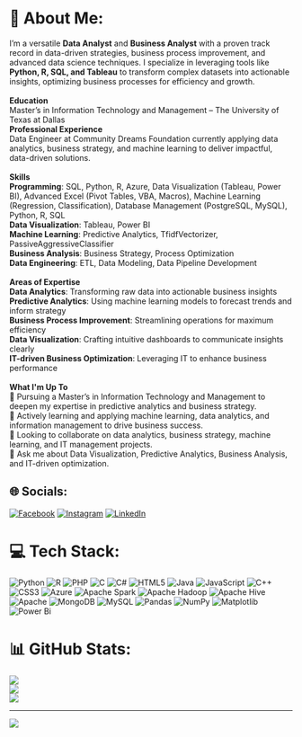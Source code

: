 # 💫 About Me:
I’m a versatile **Data Analyst** and **Business Analyst** with a proven track record in data-driven strategies, business process improvement, and advanced data science techniques. I specialize in leveraging tools like **Python, R, SQL, and Tableau** to transform complex datasets into actionable insights, optimizing business processes for efficiency and growth.<br><br>**Education**<br>Master’s in Information Technology and Management – The University of Texas at Dallas<br>**Professional Experience**<br>Data Engineer at Community Dreams Foundation currently applying data analytics, business strategy, and machine learning to deliver impactful, data-driven solutions.<br><br>**Skills**<br>**Programming**:  SQL, Python, R, Azure, Data Visualization (Tableau, Power BI), Advanced Excel (Pivot Tables, VBA, Macros), 
Machine Learning (Regression, Classification), Database Management (PostgreSQL, MySQL), Python, R, SQL<br>**Data Visualization**: Tableau, Power BI<br>**Machine Learning**: Predictive Analytics, TfidfVectorizer, PassiveAggressiveClassifier<br>**Business Analysis**: Business Strategy, Process Optimization<br>**Data Engineering**: ETL, Data Modeling, Data Pipeline Development<br><br>**Areas of Expertise**<br>**Data Analytics**: Transforming raw data into actionable business insights<br>**Predictive Analytics**: Using machine learning models to forecast trends and inform strategy<br>**Business Process Improvement**: Streamlining operations for maximum efficiency<br>**Data Visualization**: Crafting intuitive dashboards to communicate insights clearly<br>**IT-driven Business Optimization**: Leveraging IT to enhance business performance<br><br>**What I'm Up To**<br>🔭 Pursuing a Master’s in Information Technology and Management to deepen my expertise in predictive analytics and business strategy.<br>🌱 Actively learning and applying machine learning, data analytics, and information management to drive business success.<br>👯 Looking to collaborate on data analytics, business strategy, machine learning, and IT management projects.<br>💬 Ask me about Data Visualization, Predictive Analytics, Business Analysis, and IT-driven optimization.



## 🌐 Socials:
[![Facebook](https://img.shields.io/badge/Facebook-%231877F2.svg?logo=Facebook&logoColor=white)](https://facebook.com/https://www.facebook.com/muppiri.yogesh.1/) [![Instagram](https://img.shields.io/badge/Instagram-%23E4405F.svg?logo=Instagram&logoColor=white)](https://instagram.com/https://www.instagram.com/yogesh_chowdary_/) [![LinkedIn](https://img.shields.io/badge/LinkedIn-%230077B5.svg?logo=linkedin&logoColor=white)](https://linkedin.com/in/https://www.linkedin.com/in/yogeshmuppiri/) 

# 💻 Tech Stack:
![Python](https://img.shields.io/badge/python-3670A0?style=for-the-badge&logo=python&logoColor=ffdd54) ![R](https://img.shields.io/badge/r-%23276DC3.svg?style=for-the-badge&logo=r&logoColor=white) ![PHP](https://img.shields.io/badge/php-%23777BB4.svg?style=for-the-badge&logo=php&logoColor=white) ![C](https://img.shields.io/badge/c-%2300599C.svg?style=for-the-badge&logo=c&logoColor=white) ![C#](https://img.shields.io/badge/c%23-%23239120.svg?style=for-the-badge&logo=csharp&logoColor=white) ![HTML5](https://img.shields.io/badge/html5-%23E34F26.svg?style=for-the-badge&logo=html5&logoColor=white) ![Java](https://img.shields.io/badge/java-%23ED8B00.svg?style=for-the-badge&logo=openjdk&logoColor=white) ![JavaScript](https://img.shields.io/badge/javascript-%23323330.svg?style=for-the-badge&logo=javascript&logoColor=%23F7DF1E) ![C++](https://img.shields.io/badge/c++-%2300599C.svg?style=for-the-badge&logo=c%2B%2B&logoColor=white) ![CSS3](https://img.shields.io/badge/css3-%231572B6.svg?style=for-the-badge&logo=css3&logoColor=white) ![Azure](https://img.shields.io/badge/azure-%230072C6.svg?style=for-the-badge&logo=microsoftazure&logoColor=white) ![Apache Spark](https://img.shields.io/badge/Apache%20Spark-FDEE21?style=for-the-badge&logo=apachespark&logoColor=black) ![Apache Hadoop](https://img.shields.io/badge/Apache%20Hadoop-66CCFF?style=for-the-badge&logo=apachehadoop&logoColor=black) ![Apache Hive](https://img.shields.io/badge/Apache%20Hive-FDEE21?style=for-the-badge&logo=apachehive&logoColor=black) ![Apache](https://img.shields.io/badge/apache-%23D42029.svg?style=for-the-badge&logo=apache&logoColor=white) ![MongoDB](https://img.shields.io/badge/MongoDB-%234ea94b.svg?style=for-the-badge&logo=mongodb&logoColor=white) ![MySQL](https://img.shields.io/badge/mysql-4479A1.svg?style=for-the-badge&logo=mysql&logoColor=white) ![Pandas](https://img.shields.io/badge/pandas-%23150458.svg?style=for-the-badge&logo=pandas&logoColor=white) ![NumPy](https://img.shields.io/badge/numpy-%23013243.svg?style=for-the-badge&logo=numpy&logoColor=white) ![Matplotlib](https://img.shields.io/badge/Matplotlib-%23ffffff.svg?style=for-the-badge&logo=Matplotlib&logoColor=black) ![Power Bi](https://img.shields.io/badge/power_bi-F2C811?style=for-the-badge&logo=powerbi&logoColor=black)
# 📊 GitHub Stats:
![](https://github-readme-stats.vercel.app/api?username=Yogeshchinna&theme=dark&hide_border=false&include_all_commits=false&count_private=false)<br/>
![](https://github-readme-streak-stats.herokuapp.com/?user=Yogeshchinna&theme=dark&hide_border=false)<br/>
![](https://github-readme-stats.vercel.app/api/top-langs/?username=Yogeshchinna&theme=dark&hide_border=false&include_all_commits=false&count_private=false&layout=compact)

---
[![](https://visitcount.itsvg.in/api?id=Yogeshchinna&icon=0&color=0)](https://visitcount.itsvg.in)

<!-- Proudly created with GPRM ( https://gprm.itsvg.in ) -->
